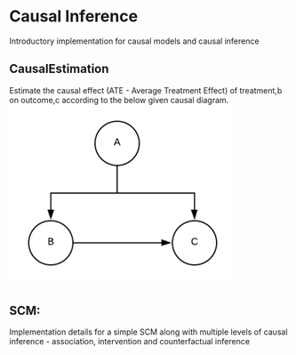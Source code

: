 # Causal Inference
Introductory implementation for causal models and causal inference

## CausalEstimation
Estimate the causal effect (ATE - Average Treatment Effect) of treatment,b on outcome,c according to the below given causal diagram. 
<img src="CausalGraph.png?raw=true" width="400">

## SCM:
Implementation details for a simple SCM along with multiple levels of causal inference - association, intervention and counterfactual inference

